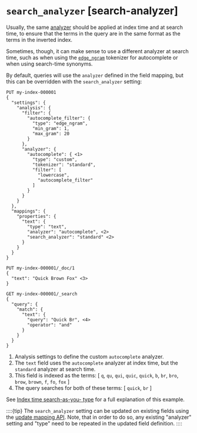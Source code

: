 # `search_analyzer` [search-analyzer]

Usually, the same [analyzer](analyzer.md) should be applied at index time and at search time, to ensure that the terms in the query are in the same format as the terms in the inverted index.

Sometimes, though, it can make sense to use a different analyzer at search time, such as when using the  [`edge_ngram`](analysis-edgengram-tokenizer.md) tokenizer for autocomplete or when using search-time synonyms.

By default, queries will use the `analyzer` defined in the field mapping, but this can be overridden with the `search_analyzer` setting:

```console
PUT my-index-000001
{
  "settings": {
    "analysis": {
      "filter": {
        "autocomplete_filter": {
          "type": "edge_ngram",
          "min_gram": 1,
          "max_gram": 20
        }
      },
      "analyzer": {
        "autocomplete": { <1>
          "type": "custom",
          "tokenizer": "standard",
          "filter": [
            "lowercase",
            "autocomplete_filter"
          ]
        }
      }
    }
  },
  "mappings": {
    "properties": {
      "text": {
        "type": "text",
        "analyzer": "autocomplete", <2>
        "search_analyzer": "standard" <2>
      }
    }
  }
}

PUT my-index-000001/_doc/1
{
  "text": "Quick Brown Fox" <3>
}

GET my-index-000001/_search
{
  "query": {
    "match": {
      "text": {
        "query": "Quick Br", <4>
        "operator": "and"
      }
    }
  }
}
```

1. Analysis settings to define the custom `autocomplete` analyzer.
2. The `text` field uses the `autocomplete` analyzer at index time, but the `standard` analyzer at search time.
3. This field is indexed as the terms: [ `q`, `qu`, `qui`, `quic`, `quick`, `b`, `br`, `bro`, `brow`, `brown`, `f`, `fo`, `fox` ]
4. The query searches for both of these terms: [ `quick`, `br` ]


See [Index time search-as-you- type](https://www.elastic.co/guide/en/elasticsearch/guide/2.x/_index_time_search_as_you_type.html) for a full explanation of this example.

::::{tip} 
The `search_analyzer` setting can be updated on existing fields using the [update mapping API](indices-put-mapping.md). Note, that in order to do so, any existing "analyzer" setting and "type" need to be repeated in the updated field definition.
::::


